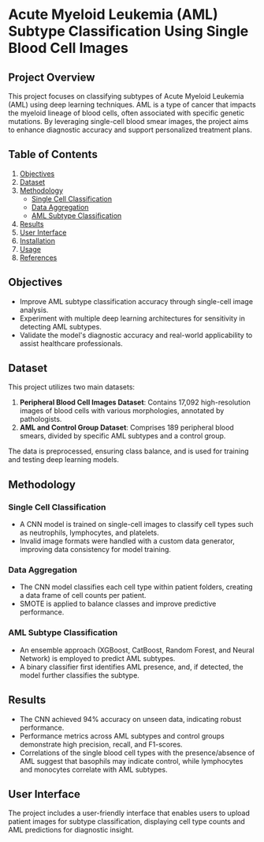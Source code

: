 # Acute Myeloid Leukemia (AML) Subtype Classification Using Single Blood Cell Images

## Project Overview

This project focuses on classifying subtypes of Acute Myeloid Leukemia (AML) using deep learning techniques. AML is a type of cancer that impacts the myeloid lineage of blood cells, often associated with specific genetic mutations. By leveraging single-cell blood smear images, the project aims to enhance diagnostic accuracy and support personalized treatment plans.

## Table of Contents
1. [Objectives](#objectives)
2. [Dataset](#dataset)
3. [Methodology](#methodology)
   - [Single Cell Classification](#single-cell-classification)
   - [Data Aggregation](#data-aggregation)
   - [AML Subtype Classification](#aml-subtype-classification)
4. [Results](#results)
5. [User Interface](#user-interface)
6. [Installation](#installation)
7. [Usage](#usage)
8. [References](#references)

## Objectives

- Improve AML subtype classification accuracy through single-cell image analysis.
- Experiment with multiple deep learning architectures for sensitivity in detecting AML subtypes.
- Validate the model's diagnostic accuracy and real-world applicability to assist healthcare professionals.

## Dataset

This project utilizes two main datasets:
1. **Peripheral Blood Cell Images Dataset**: Contains 17,092 high-resolution images of blood cells with various morphologies, annotated by pathologists.
2. **AML and Control Group Dataset**: Comprises 189 peripheral blood smears, divided by specific AML subtypes and a control group.

The data is preprocessed, ensuring class balance, and is used for training and testing deep learning models.

## Methodology

### Single Cell Classification

- A CNN model is trained on single-cell images to classify cell types such as neutrophils, lymphocytes, and platelets.
- Invalid image formats were handled with a custom data generator, improving data consistency for model training.

### Data Aggregation

- The CNN model classifies each cell type within patient folders, creating a data frame of cell counts per patient.
- SMOTE is applied to balance classes and improve predictive performance.

### AML Subtype Classification

- An ensemble approach (XGBoost, CatBoost, Random Forest, and Neural Network) is employed to predict AML subtypes.
- A binary classifier first identifies AML presence, and, if detected, the model further classifies the subtype.

## Results

- The CNN achieved 94% accuracy on unseen data, indicating robust performance.
- Performance metrics across AML subtypes and control groups demonstrate high precision, recall, and F1-scores.
- Correlations of the single blood cell types with the presence/absence of AML suggest that basophils may indicate control, while lymphocytes and monocytes correlate with AML subtypes.

## User Interface

The project includes a user-friendly interface that enables users to upload patient images for subtype classification, displaying cell type counts and AML predictions for diagnostic insight.
